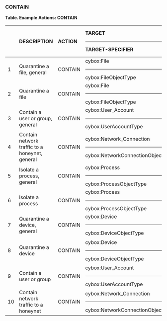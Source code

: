 ### CONTAIN
**Table. Example Actions: CONTAIN**

|  | DESCRIPTION | ACTION | TARGET<hr>TARGET-SPECIFIER | ACTUATOR<hr>ACTUATOR-SPECIFIER | MODIFIER | 
| :--- | :--- | :--- | :--- | :--- | :--- | 
| 1 | Quarantine a file, general | CONTAIN | cybox:File<hr>cybox:FileObjectType | <hr> |  | 
| 2 | Quarantine a file | CONTAIN | cybox:File<hr>cybox:FileObjectType | endpoint<hr>(optional) | where | 
| 3 | Contain a user or group, general | CONTAIN | cybox:User_Account<hr>cybox:UserAccountType | <hr> |  | 
| 4 | Contain network traffic to a honeynet, general | CONTAIN | cybox:Network_Connection<hr>cybox:NetworkConnectionObjectType | <hr> |  | 
| 5 | Isolate a process, general | CONTAIN | cybox:Process<hr>cybox:ProcessObjectType | <hr> |  | 
| 6 | Isolate a process | CONTAIN | cybox:Process<hr>cybox:ProcessObjectType | endpoint<hr>(optional) | where | 
| 7 | Quarantine a device, general | CONTAIN | cybox:Device<hr>cybox:DeviceObjectType | <hr> |  | 
| 8 | Quarantine a device | CONTAIN | cybox:Device<hr>cybox:DeviceObjectType | network<hr>(optional) | where (network segment, vlan) | 
| 9 | Contain a user or group | CONTAIN | cybox:User_Account<hr>cybox:UserAccountType | network<hr>(optional) | where | 
| 10 | Contain network traffic to a honeynet | CONTAIN | cybox:Network_Connection<hr>cybox:NetworkConnectionObjectType | network<hr>(optional) | where | 

